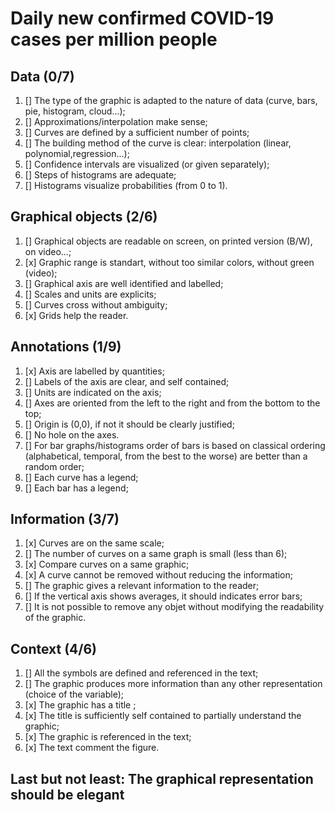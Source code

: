 # Daily new confirmed COVID-19 cases per million people

## Data (0/7)
1. [] The type of the graphic is adapted to the nature of data (curve, bars, pie, histogram, cloud...);
2. [] Approximations/interpolation make sense;
3. [] Curves are defined by a sufficient number of points;
4. [] The building method of the curve is clear: interpolation (linear, polynomial,regression...);
5. [] Confidence intervals are visualized (or given separately);
6. [] Steps of histograms are adequate;
7. [] Histograms visualize probabilities (from 0 to 1).

## Graphical objects (2/6)
1. [] Graphical objects are readable on screen, on printed version (B/W), on video...;
2. [x] Graphic range is standart, without too similar colors, without green (video);
3. [] Graphical axis are well identified and labelled;
4. [] Scales and units are explicits;
5. [] Curves cross without ambiguity;
6. [x] Grids help the reader.

## Annotations (1/9)
1. [x] Axis are labelled by quantities;
2. [] Labels of the axis are clear, and self contained;
3. [] Units are indicated on the axis;
4. [] Axes are oriented from the left to the right and from the bottom to the top;
5. [] Origin is (0,0), if not it should be clearly justified;
6. [] No hole on the axes.
6. [] For bar graphs/histograms order of bars is based on classical ordering (alphabetical, temporal, from the best to the worse) are better than a random order;
7. [] Each curve has a legend;
8. [] Each bar has a legend;

## Information (3/7)
1. [x] Curves are on the same scale;
2. [] The number of curves on a same graph is small (less than 6); 
3. [x] Compare curves on a same graphic;
4. [x] A curve cannot be removed without reducing the information; 
5. [] The graphic gives a relevant information to the reader;
6. [] If the vertical axis shows averages, it should indicates error bars;
7. [] It is not possible to remove any objet without modifying the readability of the graphic.

## Context (4/6)
1. [] All the symbols are defined and referenced in the text;
2. [] The graphic produces more information than any other representation (choice of the variable);
3. [x] The graphic has a title ;
4. [x] The title is sufficiently self contained to partially understand the graphic;
5. [x] The graphic is referenced in the text;
6. [x] The text comment the figure.

## Last but not least: The graphical representation should be elegant
